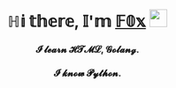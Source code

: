 <h1 align="center">ℍ𝕚 𝕥𝕙𝕖𝕣𝕖, 𝕀'𝕞 <a href="https://t.me/Qwider" target="_blank">𝔽𝟘𝕩</a> 
<img src="https://github.com/blackcater/blackcater/raw/main/images/Hi.gif" height="32"/></h1>
<h3 align="center">𝓘 𝓵𝓮𝓪𝓻𝓷  𝓗𝓣𝓜𝓛, 𝓖𝓸𝓵𝓪𝓷𝓰.</h3>
<h3 align="center">𝓘 𝓴𝓷𝓸𝔀 𝓟𝔂𝓽𝓱𝓸𝓷.</h3>

